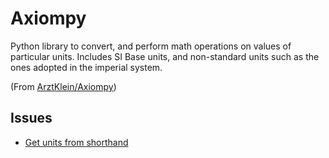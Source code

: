 # Axiompy

Python library to convert, and perform math operations on values of particular units. Includes SI Base units, and non-standard units such as the ones adopted in the imperial system.

(From [ArztKlein/Axiompy](https://github.com/ArztKlein/Axiompy))

## Issues

- [Get units from shorthand](https://github.com/ArztKlein/Axiompy/issues/2)
